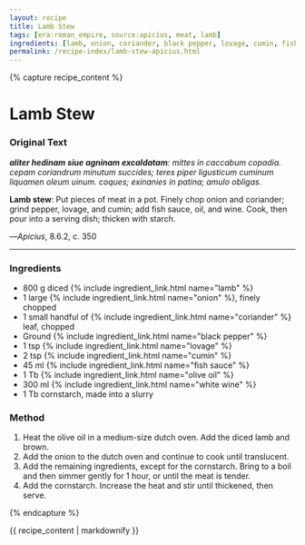 ```yaml
---
layout: recipe
title: Lamb Stew
tags: [era:roman_empire, source:apicius, meat, lamb]
ingredients: [lamb, onion, coriander, black pepper, lovage, cumin, fish sauce, olive oil, white wine, cornstarch]
permalink: /recipe-index/lamb-stew-apicius.html
---
```


{% capture recipe_content %}
# Lamb Stew

### Original Text
***aliter hedinam siue agninam excaldatam**: mittes in caccabum copadia. cepam coriandrum minutum succides; teres piper ligusticum cuminum liquamen oleum uinum. coques; exinanies in patina; amulo obligas.*

**Lamb stew**: Put pieces of meat in a pot. Finely chop onion and coriander; grind pepper, lovage, and cumin; add fish sauce, oil, and wine. Cook, then pour into a serving dish; thicken with starch.

—*Apicius*, 8.6.2, c. 350

___

<!-- TODO: Add description paragraph about lamb stews in Roman cuisine -->

### Ingredients
- 800 g diced {% include ingredient_link.html name="lamb" %}
- 1 large {% include ingredient_link.html name="onion" %}, finely chopped
- 1 small handful of {% include ingredient_link.html name="coriander" %} leaf, chopped
- Ground {% include ingredient_link.html name="black pepper" %}
- 1 tsp {% include ingredient_link.html name="lovage" %}
- 2 tsp {% include ingredient_link.html name="cumin" %}
- 45 ml {% include ingredient_link.html name="fish sauce" %}
- 1 Tb {% include ingredient_link.html name="olive oil" %}
- 300 ml {% include ingredient_link.html name="white wine" %}
- 1 Tb cornstarch, made into a slurry

### Method
1. Heat the olive oil in a medium-size dutch oven. Add the diced lamb and brown.
2. Add the onion to the dutch oven and continue to cook until translucent.
3. Add the remaining ingredients, except for the cornstarch. Bring to a boil and then simmer gently for 1 hour, or until the meat is tender.
4. Add the cornstarch. Increase the heat and stir until thickened, then serve.

{% endcapture %}

{{ recipe_content | markdownify }}